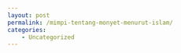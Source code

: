 ```yaml
---
layout: post
permalink: /mimpi-tentang-monyet-menurut-islam/
categories:
    - Uncategorized
---
```


